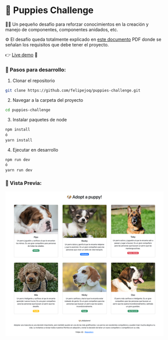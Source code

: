 # 🐶 Puppies Challenge

👨‍💻 Un pequeño desafío para reforzar conocimientos en la creación y manejo de componentes, componentes anidados, etc.

⚙️ El desafío queda totalmente explicado
en [este documento](https://github.com/felipejoq/puppies-challenge/blob/main/01-puppies-challenge.pdf?raw=true) PDF
donde se señalan los requisitos que debe tener el proyecto.

👉 [Live demo](https://felipejoq.github.io/puppies-challenge) 🐶

### 🚀 Pasos para desarrollo:

1. Clonar el repositorio

```bash
git clone https://github.com/felipejoq/puppies-challenge.git
```

2. Navegar a la carpeta del proyecto

```bash
cd puppies-challenge
```

3. Instalar paquetes de node

```bash
npm install
ó
yarn install
```

4. Ejecutar en desarrollo

```bash
npm run dev
ó
yarn run dev
```

### 📸 Vista Previa:

![vista previa](https://github.com/felipejoq/puppies-challenge/blob/main/preview.png?raw=true)
